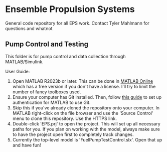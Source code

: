 # Ensemble Propulsion Systems

General code repository for all EPS work. Contact Tyler Mahlmann for questions and whatnot

## Pump Control and Testing
This folder is for pump control and data collection through MATLAB/Simulink. 

User Guide:

1. Open MATLAB R2023b or later. This can be done in [MATLAB Online](https://matlab.mathworks.com/) which has a free version if you don't have a license. I'll try to limit the number of fancy toolboxes used.
2. Ensure your computer has Git installed. Then, follow [this guide](https://www.mathworks.com/help/simulink/ug/set-up-git-source-control.html) to set up authentication for MATLAB to use Git.
3. Skip this if you've already cloned the repository onto your computer. In MATLAB right-click on the file browser and use the 'Source Control' menu to clone this repository. Use the HTTPS link.
4. Double-click 'EPS.prj' to open the project. This will set up all necessary paths for you. If you plan on working with the model, always make sure to have the project open first to completely track changes.
5. Currently the top-level model is 'FuelPumpTestControl.slx'. Open that up and have fun! 


